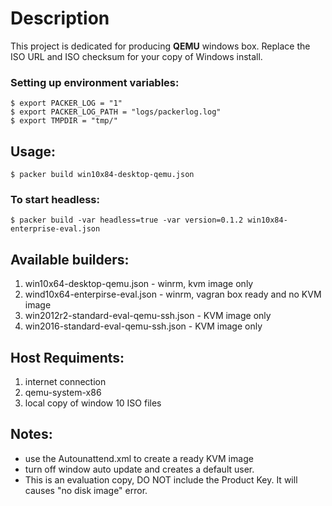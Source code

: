 # Description
This project is dedicated for producing **QEMU** windows box.
Replace the ISO URL and ISO checksum for your copy of Windows install.

### Setting up environment variables:
    $ export PACKER_LOG = "1"
    $ export PACKER_LOG_PATH = "logs/packerlog.log"
    $ export TMPDIR = "tmp/"

## Usage:
    $ packer build win10x84-desktop-qemu.json

   ### To start headless:
    $ packer build -var headless=true -var version=0.1.2 win10x84-enterprise-eval.json

## Available builders:
1. win10x64-desktop-qemu.json - winrm, kvm image only
1. wind10x64-enterpirse-eval.json - winrm, vagran box ready and no KVM image
1. win2012r2-standard-eval-qemu-ssh.json - KVM image only
1. win2016-standard-eval-qemu-ssh.json - KVM image only

## Host Requiments:
1. internet connection
1. qemu-system-x86
1. local copy of window 10 ISO files

## Notes:
* use the Autounattend.xml to create a ready KVM image
* turn off window auto update and creates a default user.
* This is an evaluation copy, DO NOT include the Product Key.  It will causes "no disk image" error.
